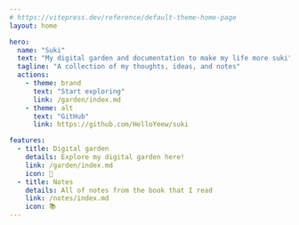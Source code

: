 ```yaml
---
# https://vitepress.dev/reference/default-theme-home-page
layout: home

hero:
  name: "Suki"
  text: "My digital garden and documentation to make my life more suki"
  tagline: "A collection of my thoughts, ideas, and notes" 
  actions:
    - theme: brand
      text: "Start exploring"
      link: /garden/index.md
    - theme: alt
      text: "GitHub"
      link: https://github.com/HelloYeew/suki

features:
  - title: Digital garden
    details: Explore my digital garden here!
    link: /garden/index.md
    icon: 🌱
  - title: Notes
    details: All of notes from the book that I read
    link: /notes/index.md
    icon: 📚
---
```


